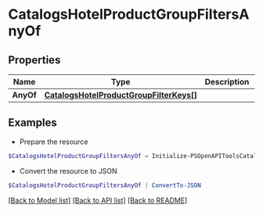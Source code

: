# CatalogsHotelProductGroupFiltersAnyOf
## Properties

Name | Type | Description | Notes
------------ | ------------- | ------------- | -------------
**AnyOf** | [**CatalogsHotelProductGroupFilterKeys[]**](CatalogsHotelProductGroupFilterKeys.md) |  | 

## Examples

- Prepare the resource
```powershell
$CatalogsHotelProductGroupFiltersAnyOf = Initialize-PSOpenAPIToolsCatalogsHotelProductGroupFiltersAnyOf  -AnyOf null
```

- Convert the resource to JSON
```powershell
$CatalogsHotelProductGroupFiltersAnyOf | ConvertTo-JSON
```

[[Back to Model list]](../README.md#documentation-for-models) [[Back to API list]](../README.md#documentation-for-api-endpoints) [[Back to README]](../README.md)

